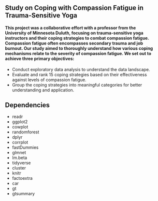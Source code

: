 ## Study on Coping with Compassion Fatigue in Trauma-Sensitive Yoga
#### This project was a collaborative effort with a professor from the University of Minnesota Duluth, focusing on trauma-sensitive yoga instructors and their coping strategies to combat compassion fatigue. Compassion fatigue often encompasses secondary trauma and job burnout. Our study aimed to thoroughly understand how various coping mechanisms relate to the severity of compassion fatigue. We set out to achieve three primary objectives:
- Conduct exploratory data analysis to understand the data landscape.
- Evaluate and rank 15 coping strategies based on their effectiveness against levels of compassion fatigue.
- Group the coping strategies into meaningful categories for better understanding and application.

## Dependencies 
- readr
- ggplot2
- cowplot
- randomforest
- dplyr
- corrplot
- fastDummies
- glmnet
- lm.beta
- tidyverse
- cluster
- knitr
- factoextra
- car
- gt
- gtsummary

